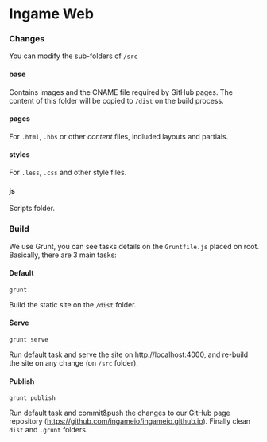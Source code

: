 # Ingame Web

### Changes
You can modify the sub-folders of `/src`

#### base
Contains images and the CNAME file required by GitHub pages. The content of this folder will be copied to `/dist` on the build process.

#### pages
For `.html`, `.hbs` or other *content* files, indluded layouts and partials.

#### styles
For `.less`, `.css` and other style files.

#### js
Scripts folder.

### Build
We use Grunt, you can see tasks details on the `Gruntfile.js` placed on root.
Basically, there are 3 main tasks:

#### Default
```
grunt
```
Build the static site on the `/dist` folder.

#### Serve
```
grunt serve
```
Run default task and serve the site on http://localhost:4000, and re-build the site on any change (on `/src` folder).

#### Publish
```
grunt publish
```
Run default task and commit&push the changes to our GitHub page repository (https://github.com/ingameio/ingameio.github.io). Finally clean `dist` and `.grunt` folders.

